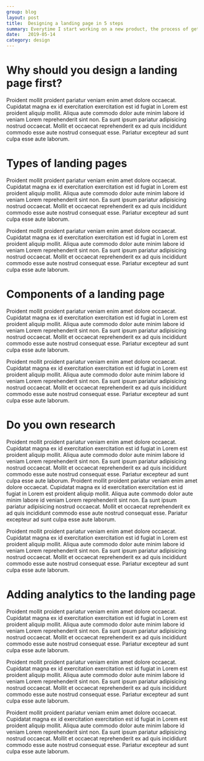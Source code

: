 ```yaml
---
group: blog
layout: post
title:  Designing a landing page in 5 steps
summary: Everytime I start working on a new product, the process of getting the landing page features on the top of my list for two reasons. Firstly, it forces me to think about the scope of the product, the feature and the value proposition. Secondly, it is a great way to share my idea with others, let them experience and show interest in the product, without actually working on a prototype. A landing page is great to excite your prospective users and get a feel of the demand. However, designing and implementing this landing page can be intimidating - especially for a developer with no design experience. I consolidated some of my learnings and tips in this post, about how to go about doing a landing page.
date:   2019-05-14
category: design
---
```


# Why should you design a landing page first?

Proident mollit proident pariatur veniam enim amet dolore occaecat. Cupidatat magna ex id exercitation exercitation est id fugiat in Lorem est proident aliquip mollit. Aliqua aute commodo dolor aute minim labore id veniam Lorem reprehenderit sint non. Ea sunt ipsum pariatur adipisicing nostrud occaecat. Mollit et occaecat reprehenderit ex ad quis incididunt commodo esse aute nostrud consequat esse. Pariatur excepteur ad sunt culpa esse aute laborum.

# Types of landing pages

Proident mollit proident pariatur veniam enim amet dolore occaecat. Cupidatat magna ex id exercitation exercitation est id fugiat in Lorem est proident aliquip mollit. Aliqua aute commodo dolor aute minim labore id veniam Lorem reprehenderit sint non. Ea sunt ipsum pariatur adipisicing nostrud occaecat. Mollit et occaecat reprehenderit ex ad quis incididunt commodo esse aute nostrud consequat esse. Pariatur excepteur ad sunt culpa esse aute laborum.

Proident mollit proident pariatur veniam enim amet dolore occaecat. Cupidatat magna ex id exercitation exercitation est id fugiat in Lorem est proident aliquip mollit. Aliqua aute commodo dolor aute minim labore id veniam Lorem reprehenderit sint non. Ea sunt ipsum pariatur adipisicing nostrud occaecat. Mollit et occaecat reprehenderit ex ad quis incididunt commodo esse aute nostrud consequat esse. Pariatur excepteur ad sunt culpa esse aute laborum.

# Components of a landing page

Proident mollit proident pariatur veniam enim amet dolore occaecat. Cupidatat magna ex id exercitation exercitation est id fugiat in Lorem est proident aliquip mollit. Aliqua aute commodo dolor aute minim labore id veniam Lorem reprehenderit sint non. Ea sunt ipsum pariatur adipisicing nostrud occaecat. Mollit et occaecat reprehenderit ex ad quis incididunt commodo esse aute nostrud consequat esse. Pariatur excepteur ad sunt culpa esse aute laborum.

Proident mollit proident pariatur veniam enim amet dolore occaecat. Cupidatat magna ex id exercitation exercitation est id fugiat in Lorem est proident aliquip mollit. Aliqua aute commodo dolor aute minim labore id veniam Lorem reprehenderit sint non. Ea sunt ipsum pariatur adipisicing nostrud occaecat. Mollit et occaecat reprehenderit ex ad quis incididunt commodo esse aute nostrud consequat esse. Pariatur excepteur ad sunt culpa esse aute laborum.

# Do you own research

Proident mollit proident pariatur veniam enim amet dolore occaecat. Cupidatat magna ex id exercitation exercitation est id fugiat in Lorem est proident aliquip mollit. Aliqua aute commodo dolor aute minim labore id veniam Lorem reprehenderit sint non. Ea sunt ipsum pariatur adipisicing nostrud occaecat. Mollit et occaecat reprehenderit ex ad quis incididunt commodo esse aute nostrud consequat esse. Pariatur excepteur ad sunt culpa esse aute laborum.
Proident mollit proident pariatur veniam enim amet dolore occaecat. Cupidatat magna ex id exercitation exercitation est id fugiat in Lorem est proident aliquip mollit. Aliqua aute commodo dolor aute minim labore id veniam Lorem reprehenderit sint non. Ea sunt ipsum pariatur adipisicing nostrud occaecat. Mollit et occaecat reprehenderit ex ad quis incididunt commodo esse aute nostrud consequat esse. Pariatur excepteur ad sunt culpa esse aute laborum.

Proident mollit proident pariatur veniam enim amet dolore occaecat. Cupidatat magna ex id exercitation exercitation est id fugiat in Lorem est proident aliquip mollit. Aliqua aute commodo dolor aute minim labore id veniam Lorem reprehenderit sint non. Ea sunt ipsum pariatur adipisicing nostrud occaecat. Mollit et occaecat reprehenderit ex ad quis incididunt commodo esse aute nostrud consequat esse. Pariatur excepteur ad sunt culpa esse aute laborum.

# Adding analytics to the landing page

Proident mollit proident pariatur veniam enim amet dolore occaecat. Cupidatat magna ex id exercitation exercitation est id fugiat in Lorem est proident aliquip mollit. Aliqua aute commodo dolor aute minim labore id veniam Lorem reprehenderit sint non. Ea sunt ipsum pariatur adipisicing nostrud occaecat. Mollit et occaecat reprehenderit ex ad quis incididunt commodo esse aute nostrud consequat esse. Pariatur excepteur ad sunt culpa esse aute laborum.

Proident mollit proident pariatur veniam enim amet dolore occaecat. Cupidatat magna ex id exercitation exercitation est id fugiat in Lorem est proident aliquip mollit. Aliqua aute commodo dolor aute minim labore id veniam Lorem reprehenderit sint non. Ea sunt ipsum pariatur adipisicing nostrud occaecat. Mollit et occaecat reprehenderit ex ad quis incididunt commodo esse aute nostrud consequat esse. Pariatur excepteur ad sunt culpa esse aute laborum.

Proident mollit proident pariatur veniam enim amet dolore occaecat. Cupidatat magna ex id exercitation exercitation est id fugiat in Lorem est proident aliquip mollit. Aliqua aute commodo dolor aute minim labore id veniam Lorem reprehenderit sint non. Ea sunt ipsum pariatur adipisicing nostrud occaecat. Mollit et occaecat reprehenderit ex ad quis incididunt commodo esse aute nostrud consequat esse. Pariatur excepteur ad sunt culpa esse aute laborum.

